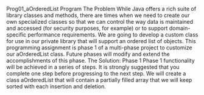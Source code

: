 Prog01_aOrderedList Program
The Problem
While Java offers a rich suite of library classes and methods, there are times when we need to create our own specialized classes so that we can control the way data is maintained and accessed (for security purposes, for example) or to support domain-specific performance requirements.
We are going to develop a custom class for use in our private library that will support an ordered list of objects. This programming assignment is phase 1 of a multi-phase project to customize our aOrderedList class. Future phases will modify and extend the accomplishments of this phase.
The Solution: Phase 1
Phase 1 functionality will be achieved in a series of steps. It is strongly suggested that you complete one step before progressing to the next step.
We will create a class aOrderedList that will contain a partially filled array that we will keep sorted with each insertion and deletion.

